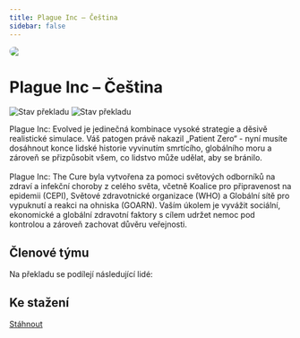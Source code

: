 ```yaml
---
title: Plague Inc – Čeština
sidebar: false
---
```

<script setup lang="ts">
const people = {
  lead: [
    { name: "MikeCZ", role: "Vedení projektu"}
  ],
  l10n: [
    { name: "Papu", role: "Překlad"},
    { name: "Rescue", role: "Překlad"},
    { name: "Tedus", role: "Překlad"},
    { name: "Janonas", role: "Překlad"},
    { name: "Papu", role: "Korektura"},
    { name: "null", role: "Korektura"},
  ],
  support: [
    { name: "Martin3D", role: "Technika, fonty"},
  ],
  partners: [
    { name: "FlyGunCZ", role: "Promo"}
  ]
};
</script>

<div style="border-radius: 16px; overflow: hidden; margin-bottom: 16px;">
  <img src="https://i.imgur.com/aVVGCna.jpg">
</div>

# Plague Inc – Čeština <Badge type="warning" text="early access" />

![Stav překladu](https://img.shields.io/badge/přeloženo-100%25-darkgreen?style=for-the-badge)
![Stav překladu](https://img.shields.io/badge/korektura-1%25-gold?style=for-the-badge)
<!-- <img src="https://weblate.prekladyher.eu/widget/starfield/starfield/cs/svg-badge.svg" alt="Stav překladu"> -->

Plague Inc: Evolved je jedinečná kombinace vysoké strategie a děsivě realistické simulace. Váš patogen právě nakazil „Patient Zero“ - nyní musíte dosáhnout konce lidské historie vyvinutím smrtícího, globálního moru a zároveň se přizpůsobit všem, co lidstvo může udělat, aby se bránilo.
<br><br>
Plague Inc: The Cure byla vytvořena za pomoci světových odborníků na zdraví a infekční choroby z celého světa, včetně Koalice pro připravenost na epidemii (CEPI), Světové zdravotnické organizace (WHO) a Globální sítě pro vypuknutí a reakci na ohniska (GOARN). Vaším úkolem je vyvážit sociální, ekonomické a globální zdravotní faktory s cílem udržet nemoc pod kontrolou a zároveň zachovat důvěru veřejnosti.


## Členové týmu

Na překladu se podílejí následující lidé:

<PTeamMembers :members="people.lead" />

<PTeamMembers :members="people.l10n" />

<PTeamMembers :members="people.support" />

<PTeamMembers :members="people.partners" />

## Ke stažení
[Stáhnout](https://www.dropbox.com/sh/d26pxc72en77ipg/AAAV0iAZKVGZrmA9-wyyEaXKa?dl=0)

